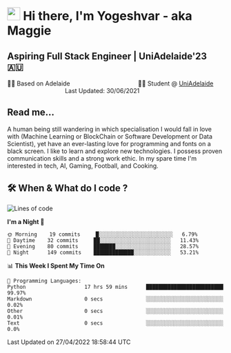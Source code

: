 <h1><img src="https://emojis.slackmojis.com/emojis/images/1531849430/4246/blob-sunglasses.gif?1531849430" width="30"/> Hi there, I'm Yogeshvar - aka Maggie</h1>

## Aspiring Full Stack Engineer | UniAdelaide'23 🇦🇺  
🏂🏻  Based on Adelaide &nbsp;&nbsp;&nbsp;&nbsp;&nbsp;&nbsp;&nbsp;&nbsp;&nbsp;&nbsp;&nbsp;&nbsp;&nbsp;&nbsp;&nbsp;&nbsp;&nbsp;&nbsp;&nbsp;&nbsp;&nbsp;&nbsp;&nbsp;&nbsp;&nbsp;&nbsp;&nbsp;&nbsp;&nbsp;&nbsp;&nbsp;&nbsp;&nbsp;&nbsp;&nbsp;&nbsp;&nbsp;&nbsp;&nbsp;👨‍💻 Student @ [UniAdelaide](https://www.adelaide.edu.au)   &nbsp;&nbsp;&nbsp;&nbsp;&nbsp;&nbsp;&nbsp;&nbsp;&nbsp;&nbsp;&nbsp;&nbsp;&nbsp;&nbsp;&nbsp;&nbsp;&nbsp;&nbsp;&nbsp;&nbsp;&nbsp;&nbsp;&nbsp;&nbsp;&nbsp;&nbsp;&nbsp;&nbsp;&nbsp;&nbsp;&nbsp;&nbsp; &nbsp;Last Updated: 30/06/2021

## Read me...

A human being still wandering in which specialisation I would fall in love with (Machine Learning or BlockChain or Software Development or Data Scientist), yet have an ever-lasting love for programming and fonts on a black screen. I like to learn and explore new technologies. I possess proven communication skills and a strong work ethic. In my spare time I'm interested in tech, AI, Gaming, Football, and Cooking.

## 🛠 When & What do I code ?  

<!--START_SECTION:waka-->
![Lines of code](https://img.shields.io/badge/From%20Hello%20World%20I%27ve%20Written-766%20Thousand%20lines%20of%20code-blue)

**I'm a Night 🦉** 

```text
🌞 Morning    19 commits     █░░░░░░░░░░░░░░░░░░░░░░░░   6.79% 
🌆 Daytime    32 commits     ██░░░░░░░░░░░░░░░░░░░░░░░   11.43% 
🌃 Evening    80 commits     ███████░░░░░░░░░░░░░░░░░░   28.57% 
🌙 Night      149 commits    █████████████░░░░░░░░░░░░   53.21%

```


📊 **This Week I Spent My Time On** 

```text
💬 Programming Languages: 
Python                   17 hrs 59 mins      █████████████████████████   99.97% 
Markdown                 0 secs              ░░░░░░░░░░░░░░░░░░░░░░░░░   0.02% 
Other                    0 secs              ░░░░░░░░░░░░░░░░░░░░░░░░░   0.01% 
Text                     0 secs              ░░░░░░░░░░░░░░░░░░░░░░░░░   0.0%

```


 Last Updated on 27/04/2022 18:58:44 UTC
<!--END_SECTION:waka-->
